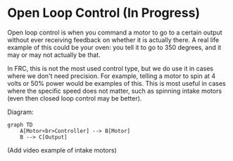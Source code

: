 # Open Loop Control (In Progress)

Open loop control is when you command a motor to go to a certain output without ever receiving feedback on whether it is actually there.
A real life example of this could be your oven: you tell it to go to 350 degrees, and it may or may not actually be that.  

In FRC, this is not the most used control type, but we do use it in cases where we don't need precision. For example, telling a motor to spin at 4 volts or 50% power would be examples of this.
This is most useful in cases where the specific speed does not matter, such as spinning intake motors (even then closed loop control may be better).

Diagram:

```mermaid
graph TD
    A[Motor<br>Controller] --> B[Motor]
    B --> C[Output]
```

(Add video example of intake motors)